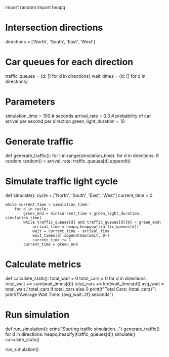 import random
import heapq

# Intersection directions
directions = ['North', 'South', 'East', 'West']

# Car queues for each direction
traffic_queues = {d: [] for d in directions}
wait_times = {d: [] for d in directions}

# Parameters
simulation_time = 100  # seconds
arrival_rate = 0.3     # probability of car arrival per second per direction
green_light_duration = 10

# Generate traffic
def generate_traffic():
    for t in range(simulation_time):
        for d in directions:
            if random.random() < arrival_rate:
                traffic_queues[d].append(t)

# Simulate traffic light cycle
def simulate():
    cycle = ['North', 'South', 'East', 'West']
    current_time = 0

    while current_time < simulation_time:
        for d in cycle:
            green_end = min(current_time + green_light_duration, simulation_time)
            while traffic_queues[d] and traffic_queues[d][0] < green_end:
                arrival_time = heapq.heappop(traffic_queues[d])
                wait = current_time - arrival_time
                wait_times[d].append(max(wait, 0))
                current_time += 1
            current_time = green_end

# Calculate metrics
def calculate_stats():
    total_wait = 0
    total_cars = 0
    for d in directions:
        total_wait += sum(wait_times[d])
        total_cars += len(wait_times[d])
    avg_wait = total_wait / total_cars if total_cars else 0
    print(f"Total Cars: {total_cars}")
    print(f"Average Wait Time: {avg_wait:.2f} seconds")

# Run simulation
def run_simulation():
    print("Starting traffic simulation...")
    generate_traffic()
    for d in directions:
        heapq.heapify(traffic_queues[d])
    simulate()
    calculate_stats()

run_simulation()
